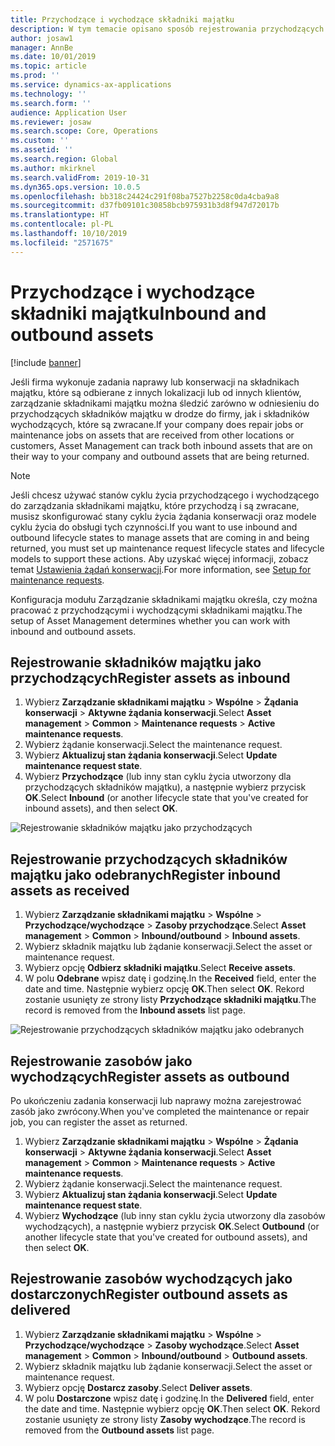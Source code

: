 ```yaml
---
title: Przychodzące i wychodzące składniki majątku
description: W tym temacie opisano sposób rejestrowania przychodzących i wychodzących składników majątku w module Zarządzanie składnikami majątku.
author: josaw1
manager: AnnBe
ms.date: 10/01/2019
ms.topic: article
ms.prod: ''
ms.service: dynamics-ax-applications
ms.technology: ''
ms.search.form: ''
audience: Application User
ms.reviewer: josaw
ms.search.scope: Core, Operations
ms.custom: ''
ms.assetid: ''
ms.search.region: Global
ms.author: mkirknel
ms.search.validFrom: 2019-10-31
ms.dyn365.ops.version: 10.0.5
ms.openlocfilehash: bb318c24424c291f08ba7527b2258c0da4cba9a8
ms.sourcegitcommit: d37fb09101c30858bcb975931b3d8f947d72017b
ms.translationtype: HT
ms.contentlocale: pl-PL
ms.lasthandoff: 10/10/2019
ms.locfileid: "2571675"
---
```

# <a name="inbound-and-outbound-assets"></a><span data-ttu-id="6e862-103">Przychodzące i wychodzące składniki majątku</span><span class="sxs-lookup"><span data-stu-id="6e862-103">Inbound and outbound assets</span></span>

[!include [banner](../../includes/banner.md)]

 

<span data-ttu-id="6e862-104">Jeśli firma wykonuje zadania naprawy lub konserwacji na składnikach majątku, które są odbierane z innych lokalizacji lub od innych klientów, zarządzanie składnikami majątku można śledzić zarówno w odniesieniu do przychodzących składników majątku w drodze do firmy, jak i składników wychodzących, które są zwracane.</span><span class="sxs-lookup"><span data-stu-id="6e862-104">If your company does repair jobs or maintenance jobs on assets that are received from other locations or customers, Asset Management can track both inbound assets that are on their way to your company and outbound assets that are being returned.</span></span>

> [!NOTE]
> <span data-ttu-id="6e862-105">Jeśli chcesz używać stanów cyklu życia przychodzącego i wychodzącego do zarządzania składnikami majątku, które przychodzą i są zwracane, musisz skonfigurować stany cyklu życia żądania konserwacji oraz modele cyklu życia do obsługi tych czynności.</span><span class="sxs-lookup"><span data-stu-id="6e862-105">If you want to use inbound and outbound lifecycle states to manage assets that are coming in and being returned, you must set up maintenance request lifecycle states and lifecycle models to support these actions.</span></span> <span data-ttu-id="6e862-106">Aby uzyskać więcej informacji, zobacz temat [Ustawienia żądań konserwacji](../setup-for-maintenance-requests/requests.md).</span><span class="sxs-lookup"><span data-stu-id="6e862-106">For more information, see [Setup for maintenance requests](../setup-for-maintenance-requests/requests.md).</span></span>

<span data-ttu-id="6e862-107">Konfiguracja modułu Zarządzanie składnikami majątku określa, czy można pracować z przychodzącymi i wychodzącymi składnikami majątku.</span><span class="sxs-lookup"><span data-stu-id="6e862-107">The setup of Asset Management determines whether you can work with inbound and outbound assets.</span></span>

## <a name="register-assets-as-inbound"></a><span data-ttu-id="6e862-108">Rejestrowanie składników majątku jako przychodzących</span><span class="sxs-lookup"><span data-stu-id="6e862-108">Register assets as inbound</span></span>

1. <span data-ttu-id="6e862-109">Wybierz **Zarządzanie składnikami majątku** \> **Wspólne** \> **Żądania konserwacji** \> **Aktywne żądania konserwacji**.</span><span class="sxs-lookup"><span data-stu-id="6e862-109">Select **Asset management** \> **Common** \> **Maintenance requests** \> **Active maintenance requests**.</span></span>
2. <span data-ttu-id="6e862-110">Wybierz żądanie konserwacji.</span><span class="sxs-lookup"><span data-stu-id="6e862-110">Select the maintenance request.</span></span>
3. <span data-ttu-id="6e862-111">Wybierz **Aktualizuj stan żądania konserwacji**.</span><span class="sxs-lookup"><span data-stu-id="6e862-111">Select **Update maintenance request state**.</span></span>
4. <span data-ttu-id="6e862-112">Wybierz **Przychodzące** (lub inny stan cyklu życia utworzony dla przychodzących składników majątku), a następnie wybierz przycisk **OK**.</span><span class="sxs-lookup"><span data-stu-id="6e862-112">Select **Inbound** (or another lifecycle state that you've created for inbound assets), and then select **OK**.</span></span>

![Rejestrowanie składników majątku jako przychodzących](media/07-manage-maintenance-requests.png)

## <a name="register-inbound-assets-as-received"></a><span data-ttu-id="6e862-114">Rejestrowanie przychodzących składników majątku jako odebranych</span><span class="sxs-lookup"><span data-stu-id="6e862-114">Register inbound assets as received</span></span>

1. <span data-ttu-id="6e862-115">Wybierz **Zarządzanie składnikami majątku** \> **Wspólne** \> **Przychodzące/wychodzące** \> **Zasoby przychodzące**.</span><span class="sxs-lookup"><span data-stu-id="6e862-115">Select **Asset management** \> **Common** \> **Inbound/outbound** \> **Inbound assets**.</span></span>
2. <span data-ttu-id="6e862-116">Wybierz składnik majątku lub żądanie konserwacji.</span><span class="sxs-lookup"><span data-stu-id="6e862-116">Select the asset or maintenance request.</span></span>
3. <span data-ttu-id="6e862-117">Wybierz opcję **Odbierz składniki majątku**.</span><span class="sxs-lookup"><span data-stu-id="6e862-117">Select **Receive assets**.</span></span>
4. <span data-ttu-id="6e862-118">W polu **Odebrane** wpisz datę i godzinę.</span><span class="sxs-lookup"><span data-stu-id="6e862-118">In the **Received** field, enter the date and time.</span></span> <span data-ttu-id="6e862-119">Następnie wybierz opcję **OK**.</span><span class="sxs-lookup"><span data-stu-id="6e862-119">Then select **OK**.</span></span> <span data-ttu-id="6e862-120">Rekord zostanie usunięty ze strony listy **Przychodzące składniki majątku**.</span><span class="sxs-lookup"><span data-stu-id="6e862-120">The record is removed from the **Inbound assets** list page.</span></span>

![Rejestrowanie przychodzących składników majątku jako odebranych](media/08-manage-maintenance-requests.png)

## <a name="register-assets-as-outbound"></a><span data-ttu-id="6e862-122">Rejestrowanie zasobów jako wychodzących</span><span class="sxs-lookup"><span data-stu-id="6e862-122">Register assets as outbound</span></span>

<span data-ttu-id="6e862-123">Po ukończeniu zadania konserwacji lub naprawy można zarejestrować zasób jako zwrócony.</span><span class="sxs-lookup"><span data-stu-id="6e862-123">When you've completed the maintenance or repair job, you can register the asset as returned.</span></span>

1. <span data-ttu-id="6e862-124">Wybierz **Zarządzanie składnikami majątku** \> **Wspólne** \> **Żądania konserwacji** \> **Aktywne żądania konserwacji**.</span><span class="sxs-lookup"><span data-stu-id="6e862-124">Select **Asset management** \> **Common** \> **Maintenance requests** \> **Active maintenance requests**.</span></span>
2. <span data-ttu-id="6e862-125">Wybierz żądanie konserwacji.</span><span class="sxs-lookup"><span data-stu-id="6e862-125">Select the maintenance request.</span></span>
3. <span data-ttu-id="6e862-126">Wybierz **Aktualizuj stan żądania konserwacji**.</span><span class="sxs-lookup"><span data-stu-id="6e862-126">Select **Update maintenance request state**.</span></span>
4. <span data-ttu-id="6e862-127">Wybierz **Wychodzące** (lub inny stan cyklu życia utworzony dla zasobów wychodzących), a następnie wybierz przycisk **OK**.</span><span class="sxs-lookup"><span data-stu-id="6e862-127">Select **Outbound** (or another lifecycle state that you've created for outbound assets), and then select **OK**.</span></span>

## <a name="register-outbound-assets-as-delivered"></a><span data-ttu-id="6e862-128">Rejestrowanie zasobów wychodzących jako dostarczonych</span><span class="sxs-lookup"><span data-stu-id="6e862-128">Register outbound assets as delivered</span></span>

1. <span data-ttu-id="6e862-129">Wybierz **Zarządzanie składnikami majątku** \> **Wspólne** \> **Przychodzące/wychodzące** \> **Zasoby wychodzące**.</span><span class="sxs-lookup"><span data-stu-id="6e862-129">Select **Asset management** \> **Common** \> **Inbound/outbound** \> **Outbound assets**.</span></span>
2. <span data-ttu-id="6e862-130">Wybierz składnik majątku lub żądanie konserwacji.</span><span class="sxs-lookup"><span data-stu-id="6e862-130">Select the asset or maintenance request.</span></span>
3. <span data-ttu-id="6e862-131">Wybierz opcję **Dostarcz zasoby**.</span><span class="sxs-lookup"><span data-stu-id="6e862-131">Select **Deliver assets**.</span></span>
4. <span data-ttu-id="6e862-132">W polu **Dostarczone** wpisz datę i godzinę.</span><span class="sxs-lookup"><span data-stu-id="6e862-132">In the **Delivered** field, enter the date and time.</span></span> <span data-ttu-id="6e862-133">Następnie wybierz opcję **OK**.</span><span class="sxs-lookup"><span data-stu-id="6e862-133">Then select **OK**.</span></span> <span data-ttu-id="6e862-134">Rekord zostanie usunięty ze strony listy **Zasoby wychodzące**.</span><span class="sxs-lookup"><span data-stu-id="6e862-134">The record is removed from the **Outbound assets** list page.</span></span>
